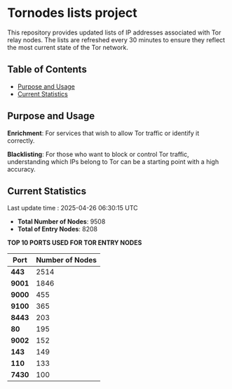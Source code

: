 # Tornodes lists project

This repository provides updated lists of IP addresses associated with Tor relay nodes. The lists are refreshed every 30 minutes to ensure they reflect the most current state of the Tor network.

## Table of Contents

- [Purpose and Usage](#purpose-and-usage)
- [Current Statistics](#current-statistics)


## Purpose and Usage

**Enrichment**: For services that wish to allow Tor traffic or identify it correctly.

**Blacklisting**: For those who want to block or control Tor traffic, understanding which IPs belong to Tor can be a starting point with a high accuracy.

## Current Statistics

Last update time : 2025-04-26 06:30:15 UTC

- **Total Number of Nodes**: 9508
- **Total of Entry Nodes**: 8208

**TOP 10 PORTS USED FOR TOR ENTRY NODES**

| **Port** | **Number of Nodes** |
|------|-----------------|
| **443**   | 2514  |
| **9001**   | 1846  |
| **9000**   | 455  |
| **9100**   | 365  |
| **8443**   | 203  |
| **80**   | 195  |
| **9002**   | 152  |
| **143**   | 149  |
| **110**   | 133  |
| **7430**   | 100  |

